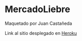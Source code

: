 # MercadoLiebre
Maquetado por Juan Castañeda

Link al sitio desplegado en [Heroku](https://mercadoliebrejc.herokuapp.com/)
